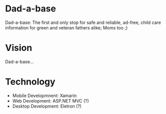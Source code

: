 # Dad-a-base
Dad-a-base: The first and only stop for safe and reliable, ad-free, child care information for green and veteran fathers alike; Moms too ;)

# Vision
Dad-a-base...

# Technology
* Mobile Developmnent:  Xamarin
* Web Development:      ASP.NET MVC (?)
* Desktop Development:  Eletron (?)

